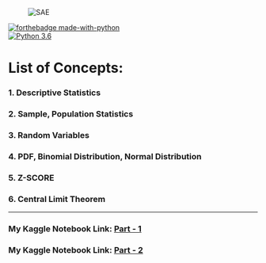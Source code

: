 <figure>
    <img src="https://hackr.io/blog/statistics-for-data-science/thumbnail/large" alt="SAE" title="" />
</figure>

[![forthebadge made-with-python](http://ForTheBadge.com/images/badges/made-with-python.svg)](https://www.python.org/)                 
[![Python 3.6](https://img.shields.io/badge/python-3.6-blue.svg)](https://www.python.org/downloads/release/python-360/) 

# List of Concepts:

### 1. Descriptive Statistics
### 2. Sample, Population Statistics
### 3. Random Variables
### 4. PDF, Binomial Distribution, Normal Distribution
### 5. Z-SCORE
### 6. Central Limit Theorem

___

### My Kaggle Notebook Link:  [Part - 1](https://www.kaggle.com/harshjain123/statistics-for-data-science-part-1)
### My Kaggle Notebook Link:  [Part - 2](https://www.kaggle.com/harshjain123/statistics-for-data-science-part-2)
